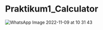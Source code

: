 # Praktikum1_Calculator
![WhatsApp Image 2022-11-09 at 10 31 43](https://user-images.githubusercontent.com/101535029/200731802-01a550b4-9a90-402a-8e32-debbd32f2a38.jpeg)
